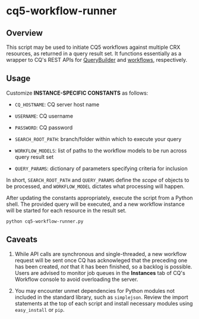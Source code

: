 # cq5-workflow-runner

## Overview

This script may be used to initiate CQ5 workflows against multiple CRX resources, as returned in a query result set. It functions essentially as a wrapper to CQ's REST APIs for [QueryBuilder](http://dev.day.com/docs/en/cq/current/dam/customizing_and_extendingcq5dam/query_builder.html) and [workflows](http://dev.day.com/docs/en/cq/current/developing/developing_workflows/workflows_rest_api.html), respectively.

## Usage

Customize **INSTANCE-SPECIFIC CONSTANTS** as follows:

* `CQ_HOSTNAME`: CQ server host name
* `USERNAME`: CQ username
* `PASSWORD`: CQ password

* `SEARCH_ROOT_PATH`: branch/folder within which to execute your query
* `WORKFLOW_MODELS`: list of paths to the workflow models to be run across query result set
* `QUERY_PARAMS`: dictionary of parameters specifying criteria for inclusion

In short, `SEARCH_ROOT_PATH` and `QUERY_PARAMS` define the *scope* of objects to be processed, and `WORKFLOW_MODEL` dictates what processing will happen.

After updating the constants appropriately, execute the script from a Python shell. The provided query will be executed, and a new workflow instance will be started for each resource in the result set.

    python cq5-workflow-runner.py

## Caveats

1. While API calls are synchronous and single-threaded, a new workflow request will be sent once CQ has acknowleged that the preceding one has been created, *not* that it has been finished, so a backlog is possible. Users are advised to monitor job queues in the **Instances** tab of CQ's Workflow console to avoid overloading the server.

2. You may encounter unmet dependencies for Python modules not included in the standard library, such as `simplejson`. Review the import statements at the top of each script and install necessary modules using `easy_install` or `pip`.